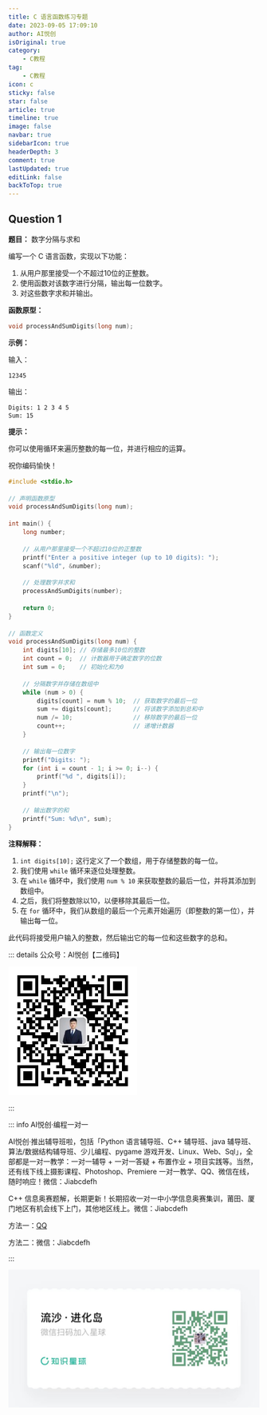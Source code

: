 ```yaml
---
title: C 语言函数练习专题
date: 2023-09-05 17:09:10
author: AI悦创
isOriginal: true
category: 
    - C教程
tag:
    - C教程
icon: c
sticky: false
star: false
article: true
timeline: true
image: false
navbar: true
sidebarIcon: true
headerDepth: 3
comment: true
lastUpdated: true
editLink: false
backToTop: true
---
```


## Question 1

**题目：** 数字分隔与求和

编写一个 C 语言函数，实现以下功能：

1. 从用户那里接受一个不超过10位的正整数。
2. 使用函数对该数字进行分隔，输出每一位数字。
3. 对这些数字求和并输出。

**函数原型：**

```c
void processAndSumDigits(long num);
```

**示例：**

输入：
```
12345
```

输出：
```
Digits: 1 2 3 4 5
Sum: 15
```

**提示：**

你可以使用循环来遍历整数的每一位，并进行相应的运算。

祝你编码愉快！

```c
#include <stdio.h>

// 声明函数原型
void processAndSumDigits(long num);

int main() {
    long number;

    // 从用户那里接受一个不超过10位的正整数
    printf("Enter a positive integer (up to 10 digits): ");
    scanf("%ld", &number);

    // 处理数字并求和
    processAndSumDigits(number);

    return 0;
}

// 函数定义
void processAndSumDigits(long num) {
    int digits[10]; // 存储最多10位的整数
    int count = 0;  // 计数器用于确定数字的位数
    int sum = 0;    // 初始化和为0

    // 分隔数字并存储在数组中
    while (num > 0) {
        digits[count] = num % 10;  // 获取数字的最后一位
        sum += digits[count];      // 将该数字添加到总和中
        num /= 10;                 // 移除数字的最后一位
        count++;                   // 递增计数器
    }

    // 输出每一位数字
    printf("Digits: ");
    for (int i = count - 1; i >= 0; i--) {
        printf("%d ", digits[i]);
    }
    printf("\n");

    // 输出数字的和
    printf("Sum: %d\n", sum);
}
```

**注释解释：**

1. `int digits[10];` 这行定义了一个数组，用于存储整数的每一位。
2. 我们使用 `while` 循环来逐位处理整数。
3. 在 `while` 循环中，我们使用 `num % 10` 来获取整数的最后一位，并将其添加到数组中。
4. 之后，我们将整数除以10，以便移除其最后一位。
5. 在 `for` 循环中，我们从数组的最后一个元素开始遍历（即整数的第一位），并输出每一位。

此代码将接受用户输入的整数，然后输出它的每一位和这些数字的总和。













::: details 公众号：AI悦创【二维码】

![](/gzh.jpg)

:::

::: info AI悦创·编程一对一

AI悦创·推出辅导班啦，包括「Python 语言辅导班、C++ 辅导班、java 辅导班、算法/数据结构辅导班、少儿编程、pygame 游戏开发、Linux、Web、Sql」，全部都是一对一教学：一对一辅导 + 一对一答疑 + 布置作业 + 项目实践等。当然，还有线下线上摄影课程、Photoshop、Premiere 一对一教学、QQ、微信在线，随时响应！微信：Jiabcdefh

C++ 信息奥赛题解，长期更新！长期招收一对一中小学信息奥赛集训，莆田、厦门地区有机会线下上门，其他地区线上。微信：Jiabcdefh

方法一：[QQ](http://wpa.qq.com/msgrd?v=3&uin=1432803776&site=qq&menu=yes)

方法二：微信：Jiabcdefh

:::

![](/zsxq.jpg)
